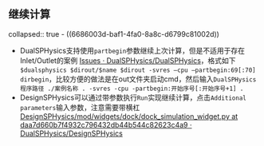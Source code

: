 ## 继续计算
collapsed:: true
	- ((6686003d-baf1-4fa0-8a8c-d6799c81002d))
- DualSPHysics支持使用`partbegin`参数继续上次计算，但是不适用于存在Inlet/Outlet的案例 [Issues · DualSPHysics/DualSPHysics](https://github.com/DualSPHysics/DualSPHysics/issues/139)，格式如下`$dualsphysics $dirout/$name $dirout -svres –cpu –partbegin:69[:70] dirbegin`，比较方便的做法是在out文件夹启动cmd，然后输入`DualSPHysics程序路径 ./案例名称 . -svres -cpu -partbegin:开始序号[:开始序号+1] .`
- DesignSPHysics可以通过带参数执行`Run`实现继续计算，点击`Additional parameters`输入参数，注意需要带横杠 [DesignSPHysics/mod/widgets/dock/dock_simulation_widget.py at daa7d660b7f4932c796432db44b544c82623c4a9 · DualSPHysics/DesignSPHysics](https://github.com/DualSPHysics/DesignSPHysics/blob/daa7d660b7f4932c796432db44b544c82623c4a9/mod/widgets/dock/dock_simulation_widget.py#L90)